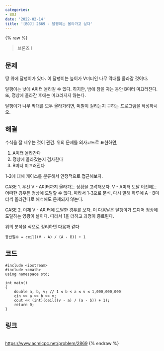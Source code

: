 ```yaml
---
categories:
- BOJ
date: '2022-02-14'
title: '[BOJ] 2869 - 달팽이는 올라가고 싶다'
---
```


{% raw %}
>브론즈 I

## 문제
땅 위에 달팽이가 있다. 이 달팽이는 높이가 V미터인 나무 막대를 올라갈 것이다.

달팽이는 낮에 A미터 올라갈 수 있다. 하지만, 밤에 잠을 자는 동안 B미터 미끄러진다. 또, 정상에 올라간 후에는 미끄러지지 않는다.

달팽이가 나무 막대를 모두 올라가려면, 며칠이 걸리는지 구하는 프로그램을 작성하시오.

##  해결
수식을 잘 세우는 것이 관건. 위의 문제를 의사코드로 표현하면,
1. A미터 올라간다
2. 정상에 올라갔는지 검사한다
3. B미터 미끄러진다

1-2에 대해 케이스를 분류해서 안정적으로 접근해보자.

CASE 1. 우선 V - A미터까지 올라가는 상황을 고려해보자. V - A미터 도달 이전에는 어떠한 경우든 정상에 도달할 수 없다. 따라서 1-3으로 분석, 다시 말해 하루에 A - B미터씩 올라간다로 해석해도 문제되지 않는다.

CASE 2. 이제 V - A미터에 도달한 경우를 보자. 이 다음날은 달팽이가 드디어 정상에 도달하는 영광이 날이다. 따라서 1을 더하고 과정이 종료된다.

위의 분석을 식으로 정리하면 다음과 같다
```
등반일수 = ceil((V - A) / (A - B)) + 1
```

## 코드
```
#include <iostream>
#include <cmath>
using namespace std;

int main()
{
	double a, b, v; // 1 ≤ b < a ≤ v ≤ 1,000,000,000
	cin >> a >> b >> v;
	cout << (int)(ceil((v - a) / (a - b)) + 1);
	return 0;
}
```

## 링크
<br>https://www.acmicpc.net/problem/2869
{% endraw %}